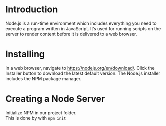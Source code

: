 # Introduction 

Node.js is a run-time environment which includes everything you need to execute a program written in JavaScript.
It’s used for running scripts on the server to render content before it is delivered to a web browser.

# Installing

In a web browser, navigate to https://nodejs.org/en/download/. Click the Installer button to download the latest default version. The Node.js installer includes the NPM package manager.

# Creating a Node Server

Initialize NPM in our project folder. </br> This is done by with ```npm init```
